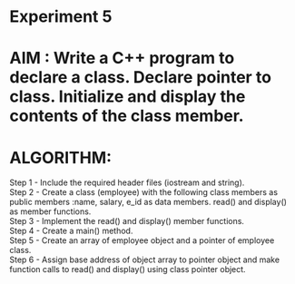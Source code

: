 #             Experiment 5
# AIM : Write a C++ program to declare a class. Declare pointer to class. Initialize and display the contents of the class member.
# ALGORITHM:
 Step 1 - Include the required header files (iostream and string).  
 Step 2 - Create a class (employee) with the following class members as public members :name, salary, e_id as data members. read() and display() as member                     functions.    
 Step 3 - Implement the read() and display() member functions.  
 Step 4 - Create a main() method.  
 Step 5 - Create an array of employee object and a pointer of employee class.  
 Step 6 - Assign base address of object array to pointer object and make function calls to read() and display() using class pointer object.
